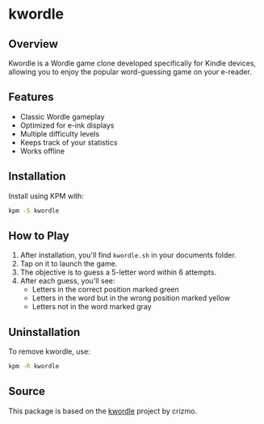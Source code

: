 # kwordle

## Overview
Kwordle is a Wordle game clone developed specifically for Kindle devices, allowing you to enjoy the popular word-guessing game on your e-reader.

## Features
- Classic Wordle gameplay
- Optimized for e-ink displays
- Multiple difficulty levels
- Keeps track of your statistics
- Works offline

## Installation
Install using KPM with:
```bash
kpm -S kwordle
```

## How to Play
1. After installation, you'll find `kwordle.sh` in your documents folder.
2. Tap on it to launch the game.
3. The objective is to guess a 5-letter word within 6 attempts.
4. After each guess, you'll see:
   - Letters in the correct position marked green
   - Letters in the word but in the wrong position marked yellow
   - Letters not in the word marked gray

## Uninstallation
To remove kwordle, use:
```bash
kpm -R kwordle
```

## Source
This package is based on the [kwordle](https://github.com/crizmo/kwordle) project by crizmo.
